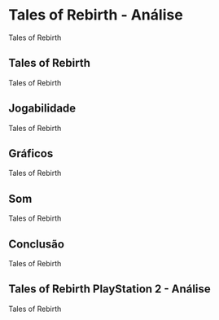 ---
---

# Tales of Rebirth - Análise

Tales of Rebirth

## Tales of Rebirth

Tales of Rebirth

## Jogabilidade

Tales of Rebirth

## Gráficos

Tales of Rebirth

## Som

Tales of Rebirth

## Conclusão

Tales of Rebirth

## Tales of Rebirth PlayStation 2 - Análise

Tales of Rebirth
